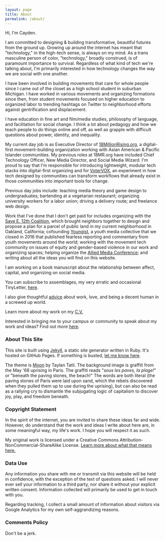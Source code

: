 ```yaml
---
layout: page
title: About
permalink: /about/
---
```


Hi, I'm Cayden.

I am committed to designing & building transformative, beautiful futures from the ground up. Growing up around the internet has meant that "technology," in the high-tech sense, is always on my mind. As a trans masculine person of color, "technology," broadly construed, is of paramount importance to survival. Regardless of what kind of tech we're talking about, I'm primarily interested in how technology changes the way we are social with one another.

I have been involved in building movements that care for whole people since I came out of the closet as a high school student in suburban Michigan. I have worked in various movements and organizing formations since then, from student movements focused on higher education to organized labor to trending hashtags on Twitter to neighborhood efforts against gentrification and displacement.

I have education in fine art and film/media studies, philosophy of language, and facilitation for social change. I think a lot about pedagogy and how we teach people to do things online and off, as well as grapple with difficult questions about power, identity, and inequality.

My current day job is as Executive Director of [18MillionRising.org](http://18mr.org), a digital-first movement-building organization working with Asian American & Pacific Islander communities. My previous roles at 18MR.org have included Chief Technology Officer, New Media Director, and Social Media Wizard. I'm proud to say that I'm responsible for introducing lightweight, modular tech stacks into digital-first organizing and for [VoterVOX](https://votervox.org), an experiment in how tech designed by communities can transform workflows that already exist in those communities into important tools for change.

Previous day jobs include: teaching media theory and game design to undergraduates; bartending at a vegetarian restaurant; organizing university workers for a labor union; driving a delivery route; and freelance web design.

Work that I've done that I don't get paid for includes organizing with the [Save E. 12th Coalition](http://proposal.e12thoakland.org), which brought neighbors together to design and propose a plan for a parcel of public land in my current neighborhood in Oakland, California; cofounding [Youngist](http://youngist.org), a youth media collective that we closed in 2016 that published fearless reporting and commentary from youth movements around the world; working with the movement tech community on issues of equity and gender-based violence in our work and organizing spaces; helping organize the [Allied Media Conference](https://alliedmedia.org/amc); and writing about all the ideas you will find on this website.

I am working on a book manuscript about the relationship between affect, capital, and organizing on social media. 

You can subscribe to assemblages, my very erratic and occasional TinyLetter, [here](/subscribe/).

I also give thoughtful [advice](/ans/) about work, love, and being a decent human in a screwed up world.

Learn more about my work on my [C.V.](/cv/)

Interested in bringing me to your campus or community to speak about my work and ideas? Find out more [here](/speaking/).

### About This Site

This site is built using [Jekyll](http://jekyllrb.com), a static site generator written in Ruby. It's hosted on GitHub Pages. If something is busted, [let me know here](https://github.com/catachresis/bwo/issues).

The theme is [Moon](https://github.com/TaylanTatli/Moon) by Taylan Tatli. The background image is graffiti from the May '68 uprising in Paris. The graffiti reads "_sous les paves, la plage!_" or "beneath the paving stones, the beach!" The words are both literal (the paving stones of Paris were laid upon sand, which the rebels discovered when they pulled them up to use during the uprising), but can also be read as a rallying cry to dismantle the subjugating logic of capitalism to discover joy, play, and freedom beneath.

### Copyright Statement

In the spirit of the internet, you are invited to share these ideas far and wide. However, do understand that the work and ideas I write about here are, in some meaningful way, my life's work. I hope you will respect it as such.

My original work is licensed under a Creative Commons Attribution-NonCommercial-ShareAlike License. [Learn more about what that means here.](https://creativecommons.org/licenses/by-nc-sa/4.0/)

### Data Use

Any information you share with me or transmit via this website will be held in confidence, with the exception of the text of questions asked. I will never ever sell your information to a third party, nor share it without your explicit written consent. Information collected will primarily be used to get in touch with you.

Regarding tracking, I collect a small amount of information about visitors via Google Analytics for my own self-aggrandizing reasons.

### Comments Policy

Don't be a jerk.